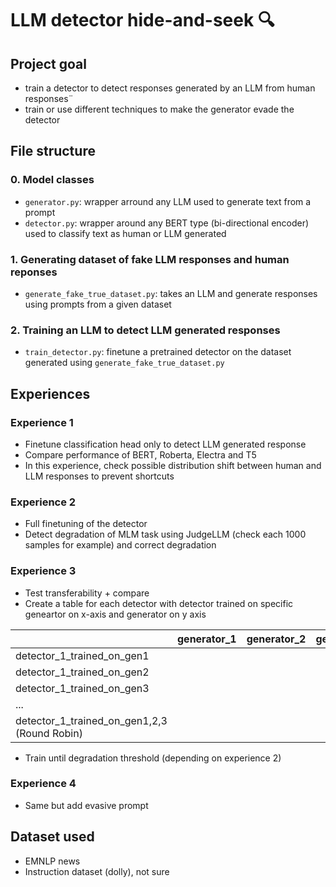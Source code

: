 # LLM detector hide-and-seek :mag:



## Project goal
- train a detector to detect responses generated by an LLM from human responses¨
- train or use different techniques to make the generator evade the detector


## File structure


### 0. Model classes
- `generator.py`: wrapper arround any LLM used to generate text from a prompt
- `detector.py`: wrapper around any BERT type (bi-directional encoder) used to classify text as human or LLM generated

### 1. Generating dataset of fake LLM responses and human reponses
- `generate_fake_true_dataset.py`: takes an LLM and generate responses using prompts from a given dataset

### 2. Training an LLM to detect LLM generated responses
- `train_detector.py`: finetune a pretrained detector on the dataset generated using `generate_fake_true_dataset.py` 


## Experiences

### Experience 1

- Finetune classification head only to detect LLM generated response
- Compare performance of BERT, Roberta, Electra and T5
- In this experience, check possible distribution shift between human and LLM responses to prevent shortcuts

### Experience 2

- Full finetuning of the detector
- Detect degradation of MLM task using JudgeLLM (check each 1000 samples for example) and correct degradation

### Experience 3

- Test transferability + compare
- Create a table for each detector with detector trained on specific geneartor on x-axis and generator on y axis 



                                            
|                                              | generator_1 | generator_2 | generator_3 | ... |   | generator_1_FT_chat | generator_not_seen | generator_not_seen_FT_chat |   |
|----------------------------------------------|-------------|-------------|-------------|-----|---|---------------------|--------------------|----------------------------|---|
| detector_1_trained_on_gen1                   |             |             |             |     |   |                     |                    |                            |   |
| detector_1_trained_on_gen2                   |             |             |             |     |   |                     |                    |                            |   |
| detector_1_trained_on_gen3                   |             |             |             |     |   |                     |                    |                            |   |
| ...                                          |             |             |             |     |   |                     |                    |                            |   |
| detector_1_trained_on_gen1,2,3 (Round Robin) |             |             |             |     |   |                     |                    |                            |   |





- Train until degradation threshold (depending on experience 2)

### Experience 4
- Same but add evasive prompt


## Dataset used

- EMNLP news
- Instruction dataset (dolly), not sure